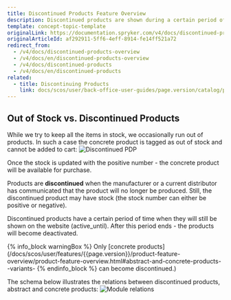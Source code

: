 ```yaml
---
title: Discontinued Products Feature Overview
description: Discontinued products are shown during a certain period of time after the manufacturer or a distributor announces that the product is no longer produced.
template: concept-topic-template
originalLink: https://documentation.spryker.com/v4/docs/discontinued-products-overview
originalArticleId: af292911-5ff6-4eff-8914-fe14ff521a72
redirect_from:
  - /v4/docs/discontinued-products-overview
  - /v4/docs/en/discontinued-products-overview
  - /v4/docs/discontinued-products
  - /v4/docs/en/discontinued-products
related:
  - title: Discontinuing Products
    link: docs/scos/user/back-office-user-guides/page.version/catalog/products/managing-products/discontinuing-products.html
---
```


## Out of Stock vs. Discontinued Products
While we try to keep all the items in stock, we occasionally run out of products. In such a case the concrete product is tagged as out of stock and cannot be added to cart:
![Discontinued PDP](https://spryker.s3.eu-central-1.amazonaws.com/docs/Features/Product+Management/Discontinued+Products/Discontinued+Products+Feature+Overview/discontinued-pdp-page.png) 

Once the stock is updated with the positive number - the concrete product will be available for purchase.

Products are **discontinued** when the manufacturer or a current distributor has communicated that the product will no longer be produced. Still, the discontinued product may have stock (the stock number can either be positive or negative).

Discontinued products have a certain period of time when they will still be shown on the website (active_until). After this period ends - the products will become deactivated.

{% info_block warningBox %}
Only [concrete products](/docs/scos/user/features/{{page.version}}/product-feature-overview/product-feature-overview.html#abstract-and-concrete-products--variants-
{% endinfo_block %} can become discontinued.)

The schema below illustrates the relations between discontinued products, abstract and concrete products:
![Module relations](https://spryker.s3.eu-central-1.amazonaws.com/docs/Features/Product+Management/Discontinued+Products/Discontinued+Products+Feature+Overview/discontinued-schema.png) 

<!-- Last review date: Mar 1, 2019-- by Ahmed Sabaa, Yuliia Boiko -->
